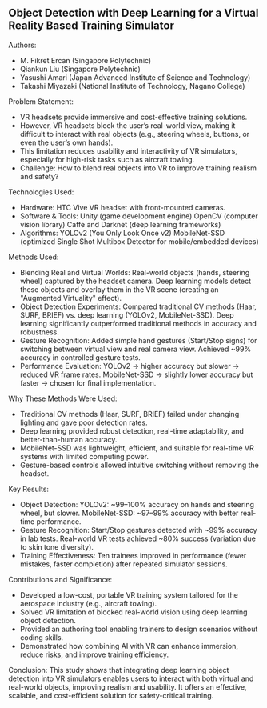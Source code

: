 Object Detection with Deep Learning for a Virtual Reality Based Training Simulator
----------------------------------------------------------------------------------

Authors:
- M. Fikret Ercan (Singapore Polytechnic)
- Qiankun Liu (Singapore Polytechnic)
- Yasushi Amari (Japan Advanced Institute of Science and Technology)
- Takashi Miyazaki (National Institute of Technology, Nagano College)


Problem Statement:
- VR headsets provide immersive and cost-effective training solutions.
- However, VR headsets block the user’s real-world view, making it difficult to interact with real objects 
  (e.g., steering wheels, buttons, or even the user’s own hands).
- This limitation reduces usability and interactivity of VR simulators, especially for high-risk tasks 
  such as aircraft towing.
- Challenge: How to blend real objects into VR to improve training realism and safety?


Technologies Used:
- Hardware:
  HTC Vive VR headset with front-mounted cameras.
- Software & Tools:
  Unity (game development engine)
  OpenCV (computer vision library)
  Caffe and Darknet (deep learning frameworks)
- Algorithms:
  YOLOv2 (You Only Look Once v2)
  MobileNet-SSD (optimized Single Shot Multibox Detector for mobile/embedded devices)


Methods Used:
- Blending Real and Virtual Worlds:
  Real-world objects (hands, steering wheel) captured by the headset camera.
  Deep learning models detect these objects and overlay them in the VR scene 
  (creating an "Augmented Virtuality" effect).
- Object Detection Experiments:
  Compared traditional CV methods (Haar, SURF, BRIEF) vs. deep learning (YOLOv2, MobileNet-SSD).
  Deep learning significantly outperformed traditional methods in accuracy and robustness.
- Gesture Recognition:
  Added simple hand gestures (Start/Stop signs) for switching between virtual view and real camera view.
  Achieved ~99% accuracy in controlled gesture tests.
- Performance Evaluation:
  YOLOv2 → higher accuracy but slower → reduced VR frame rates.
  MobileNet-SSD → slightly lower accuracy but faster → chosen for final implementation.


Why These Methods Were Used:
- Traditional CV methods (Haar, SURF, BRIEF) failed under changing lighting and gave poor detection rates.
- Deep learning provided robust detection, real-time adaptability, and better-than-human accuracy.
- MobileNet-SSD was lightweight, efficient, and suitable for real-time VR systems with limited computing power.
- Gesture-based controls allowed intuitive switching without removing the headset.


Key Results:
- Object Detection:
  YOLOv2: ~99–100% accuracy on hands and steering wheel, but slower.
  MobileNet-SSD: ~97–99% accuracy with better real-time performance.
- Gesture Recognition:
  Start/Stop gestures detected with ~99% accuracy in lab tests.
  Real-world VR tests achieved ~80% success (variation due to skin tone diversity).
- Training Effectiveness:
  Ten trainees improved in performance (fewer mistakes, faster completion) after repeated simulator sessions.


Contributions and Significance:
- Developed a low-cost, portable VR training system tailored for the aerospace industry (e.g., aircraft towing).
- Solved VR limitation of blocked real-world vision using deep learning object detection.
- Provided an authoring tool enabling trainers to design scenarios without coding skills.
- Demonstrated how combining AI with VR can enhance immersion, reduce risks, and improve training efficiency.


Conclusion:
This study shows that integrating deep learning object detection into VR simulators 
enables users to interact with both virtual and real-world objects, improving realism and usability. 
It offers an effective, scalable, and cost-efficient solution for safety-critical training.


